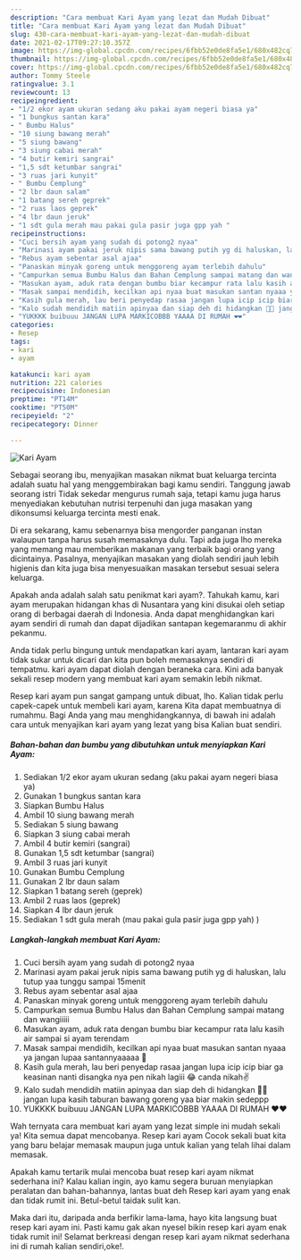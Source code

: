 ```yaml
---
description: "Cara membuat Kari Ayam yang lezat dan Mudah Dibuat"
title: "Cara membuat Kari Ayam yang lezat dan Mudah Dibuat"
slug: 430-cara-membuat-kari-ayam-yang-lezat-dan-mudah-dibuat
date: 2021-02-17T09:27:10.357Z
image: https://img-global.cpcdn.com/recipes/6fbb52e0de8fa5e1/680x482cq70/kari-ayam-foto-resep-utama.jpg
thumbnail: https://img-global.cpcdn.com/recipes/6fbb52e0de8fa5e1/680x482cq70/kari-ayam-foto-resep-utama.jpg
cover: https://img-global.cpcdn.com/recipes/6fbb52e0de8fa5e1/680x482cq70/kari-ayam-foto-resep-utama.jpg
author: Tommy Steele
ratingvalue: 3.1
reviewcount: 13
recipeingredient:
- "1/2 ekor ayam ukuran sedang aku pakai ayam negeri biasa ya"
- "1 bungkus santan kara"
- " Bumbu Halus"
- "10 siung bawang merah"
- "5 siung bawang"
- "3 siung cabai merah"
- "4 butir kemiri sangrai"
- "1,5 sdt ketumbar sangrai"
- "3 ruas jari kunyit"
- " Bumbu Cemplung"
- "2 lbr daun salam"
- "1 batang sereh geprek"
- "2 ruas laos geprek"
- "4 lbr daun jeruk"
- "1 sdt gula merah mau pakai gula pasir juga gpp yah "
recipeinstructions:
- "Cuci bersih ayam yang sudah di potong2 nyaa"
- "Marinasi ayam pakai jeruk nipis sama bawang putih yg di haluskan, lalu tutup yaa tunggu sampai 15menit"
- "Rebus ayam sebentar asal ajaa"
- "Panaskan minyak goreng untuk menggoreng ayam terlebih dahulu"
- "Campurkan semua Bumbu Halus dan Bahan Cemplung sampai matang dan wangiiiii"
- "Masukan ayam, aduk rata dengan bumbu biar kecampur rata lalu kasih air sampai si ayam terendam"
- "Masak sampai mendidih, kecilkan api nyaa buat masukan santan nyaaa ya jangan lupaa santannyaaaaa 🥰"
- "Kasih gula merah, lau beri penyedap rasaa jangan lupa icip icip biar ga keasinan nanti disangka nya pen nikah lagiii 😂 canda nikah✌️"
- "Kalo sudah mendidih matiin apinyaa dan siap deh di hidangkan 🤤🤤 jangan lupa kasih taburan bawang goreng yaa biar makin sedeppp"
- "YUKKKK buibuuu JANGAN LUPA MARKICOBBB YAAAA DI RUMAH ❤️❤️"
categories:
- Resep
tags:
- kari
- ayam

katakunci: kari ayam 
nutrition: 221 calories
recipecuisine: Indonesian
preptime: "PT14M"
cooktime: "PT50M"
recipeyield: "2"
recipecategory: Dinner

---
```



![Kari Ayam](https://img-global.cpcdn.com/recipes/6fbb52e0de8fa5e1/680x482cq70/kari-ayam-foto-resep-utama.jpg)

Sebagai seorang ibu, menyajikan masakan nikmat buat keluarga tercinta adalah suatu hal yang menggembirakan bagi kamu sendiri. Tanggung jawab seorang istri Tidak sekedar mengurus rumah saja, tetapi kamu juga harus menyediakan kebutuhan nutrisi terpenuhi dan juga masakan yang dikonsumsi keluarga tercinta mesti enak.

Di era  sekarang, kamu sebenarnya bisa mengorder panganan instan walaupun tanpa harus susah memasaknya dulu. Tapi ada juga lho mereka yang memang mau memberikan makanan yang terbaik bagi orang yang dicintainya. Pasalnya, menyajikan masakan yang diolah sendiri jauh lebih higienis dan kita juga bisa menyesuaikan masakan tersebut sesuai selera keluarga. 



Apakah anda adalah salah satu penikmat kari ayam?. Tahukah kamu, kari ayam merupakan hidangan khas di Nusantara yang kini disukai oleh setiap orang di berbagai daerah di Indonesia. Anda dapat menghidangkan kari ayam sendiri di rumah dan dapat dijadikan santapan kegemaranmu di akhir pekanmu.

Anda tidak perlu bingung untuk mendapatkan kari ayam, lantaran kari ayam tidak sukar untuk dicari dan kita pun boleh memasaknya sendiri di tempatmu. kari ayam dapat diolah dengan beraneka cara. Kini ada banyak sekali resep modern yang membuat kari ayam semakin lebih nikmat.

Resep kari ayam pun sangat gampang untuk dibuat, lho. Kalian tidak perlu capek-capek untuk membeli kari ayam, karena Kita dapat membuatnya di rumahmu. Bagi Anda yang mau menghidangkannya, di bawah ini adalah cara untuk menyajikan kari ayam yang lezat yang bisa Kalian buat sendiri.

<!--inarticleads1-->

##### Bahan-bahan dan bumbu yang dibutuhkan untuk menyiapkan Kari Ayam:

1. Sediakan 1/2 ekor ayam ukuran sedang (aku pakai ayam negeri biasa ya)
1. Gunakan 1 bungkus santan kara
1. Siapkan  Bumbu Halus
1. Ambil 10 siung bawang merah
1. Sediakan 5 siung bawang
1. Siapkan 3 siung cabai merah
1. Ambil 4 butir kemiri (sangrai)
1. Gunakan 1,5 sdt ketumbar (sangrai)
1. Ambil 3 ruas jari kunyit
1. Gunakan  Bumbu Cemplung
1. Gunakan 2 lbr daun salam
1. Siapkan 1 batang sereh (geprek)
1. Ambil 2 ruas laos (geprek)
1. Siapkan 4 lbr daun jeruk
1. Sediakan 1 sdt gula merah (mau pakai gula pasir juga gpp yah) )




<!--inarticleads2-->

##### Langkah-langkah membuat Kari Ayam:

1. Cuci bersih ayam yang sudah di potong2 nyaa
1. Marinasi ayam pakai jeruk nipis sama bawang putih yg di haluskan, lalu tutup yaa tunggu sampai 15menit
1. Rebus ayam sebentar asal ajaa
1. Panaskan minyak goreng untuk menggoreng ayam terlebih dahulu
1. Campurkan semua Bumbu Halus dan Bahan Cemplung sampai matang dan wangiiiii
1. Masukan ayam, aduk rata dengan bumbu biar kecampur rata lalu kasih air sampai si ayam terendam
1. Masak sampai mendidih, kecilkan api nyaa buat masukan santan nyaaa ya jangan lupaa santannyaaaaa 🥰
1. Kasih gula merah, lau beri penyedap rasaa jangan lupa icip icip biar ga keasinan nanti disangka nya pen nikah lagiii 😂 canda nikah✌️
1. Kalo sudah mendidih matiin apinyaa dan siap deh di hidangkan 🤤🤤 jangan lupa kasih taburan bawang goreng yaa biar makin sedeppp
1. YUKKKK buibuuu JANGAN LUPA MARKICOBBB YAAAA DI RUMAH ❤️❤️




Wah ternyata cara membuat kari ayam yang lezat simple ini mudah sekali ya! Kita semua dapat mencobanya. Resep kari ayam Cocok sekali buat kita yang baru belajar memasak maupun juga untuk kalian yang telah lihai dalam memasak.

Apakah kamu tertarik mulai mencoba buat resep kari ayam nikmat sederhana ini? Kalau kalian ingin, ayo kamu segera buruan menyiapkan peralatan dan bahan-bahannya, lantas buat deh Resep kari ayam yang enak dan tidak rumit ini. Betul-betul taidak sulit kan. 

Maka dari itu, daripada anda berfikir lama-lama, hayo kita langsung buat resep kari ayam ini. Pasti kamu gak akan nyesel bikin resep kari ayam enak tidak rumit ini! Selamat berkreasi dengan resep kari ayam nikmat sederhana ini di rumah kalian sendiri,oke!.

